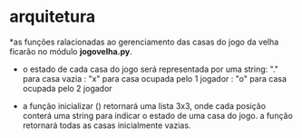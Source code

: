 # arquitetura 
*as funções ralacionadas ao gerenciamento das casas do jogo da velha ficarão no módulo **jogovelha.py**.

* o estado de cada casa do jogo será representada por uma string: "." para casa vazia : "x" para casa ocupada pelo 1 jogador : "o" para casa ocupada pelo 2 jogador 

* a função inicializar () retornará uma lista 3x3, onde cada posição conterá uma string para indicar o estado de uma casa do jogo. a função retornará todas as casas inicialmente vazias.

